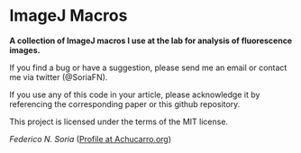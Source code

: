 # ImageJ Macros
**A collection of ImageJ macros I use at the lab for analysis of fluorescence images.**

If you find a bug or have a suggestion, please send me an email or contact me via twitter (@SoriaFN).

If you use any of this code in your article, please acknowledge it by referencing the corresponding paper or this github repository.

This project is licensed under the terms of the MIT license.

_Federico N. Soria_ ([Profile at Achucarro.org](https://www.achucarro.org/people/federico-soria))

